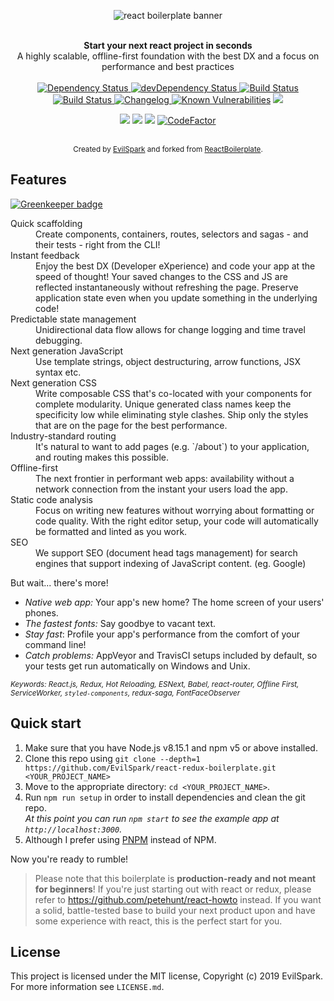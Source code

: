<p align=center>
<img src="https://raw.githubusercontent.com/EvilSpark/react-redux-boilerplate/master/app/components/common/assets/images/Main.png" alt="react boilerplate banner" align="center" />
</p>
<br />

<div align="center"><strong>Start your next react project in seconds</strong></div>
<div align="center">A highly scalable, offline-first foundation with the best DX and a focus on performance and best practices</div>

<br />

<div align="center">
  <!-- Dependency Status -->
  <a href="https://david-dm.org/EvilSpark/Infinity-react-boilerplate">
    <img src="https://david-dm.org/EvilSpark/Infinity-react-boilerplate.svg" alt="Dependency Status" />
  </a>
  <!-- devDependency Status -->
  <a href="https://david-dm.org/EvilSpark/Infinity-react-boilerplate#info=devDependencies">
    <img src="https://david-dm.org/EvilSpark/Infinity-react-boilerplate/dev-status.svg" alt="devDependency Status" />
  </a>
  <!-- Build Status -->
  <a href="https://travis-ci.com/EvilSpark/Infinity-react-boilerplate">
    <img src="https://travis-ci.com/EvilSpark/Infinity-react-boilerplate.svg" alt="Build Status" />
  </a>
  <a href="https://ci.appveyor.com/project/EvilSpark/Infinity-react-boilerplate/">
    <img src="https://ci.appveyor.com/api/projects/status/27e8kknj4cm6a4ui?svg=true" alt="Build Status" />
  </a>
  <a href="https://github.com/frinyvonnick/gitmoji-changelog">
    <img src="https://img.shields.io/badge/Changelog-gitmoji-brightgreen.svg" alt="Changelog" />
  </a>
<!-- Security Status -->
<a href="https://snyk.io/test/github/EvilSpark/Infinity-react-boilerplate?targetFile=package.json"><img src="https://snyk.io/test/github/EvilSpark/Infinity-react-boilerplate/badge.svg?targetFile=package.json" alt="Known Vulnerabilities" data-canonical-src="https://snyk.io/test/github/EvilSpark/Infinity-react-boilerplate?targetFile=package.json" style="max-width:100%;"></a>
<a href="https://depshield.sonatype.org/badges/EvilSpark/Infinity-react-boilerplate/depshield.svg"><img src="https://depshield.github.io" /></a>

<!-- maintenance Status -->

<a href="https://codeclimate.com/github/EvilSpark/Infinity-react-boilerplate/maintainability"><img src="https://api.codeclimate.com/v1/badges/6787b5dca452dbc2a427/maintainability" /></a>
</a>
<a href="https://bettercodehub.com/results/EvilSpark/Infinity-react-boilerplate"><img src='https://bettercodehub.com/edge/badge/EvilSpark/Infinity-react-boilerplate?branch=master'></a>
</a>
<a href="https://www.codacy.com/manual/kamrantahir25/Infinity-react-boilerplate?utm_source=github.com&amp;utm_medium=referral&amp;utm_content=EvilSpark/Infinity-react-boilerplate&amp;utm_campaign=Badge_Grade"><img src="https://api.codacy.com/project/badge/Grade/52515b479e684f14825366684a13a910"/></a>
<a href="https://www.codefactor.io/repository/github/evilspark/Infinity-react-boilerplate"><img src="https://www.codefactor.io/repository/github/evilspark/Infinity-react-boilerplate/badge" alt="CodeFactor" /></a>

</div>

<br />

<div align="center">
  <sub>Created by <a href="https://github.com/EvilSpark">EvilSpark</a> and forked from <a href="https://www.reactboilerplate.com/">ReactBoilerplate</a>.</sub>
</div>

## Features

[![Greenkeeper badge](https://badges.greenkeeper.io/EvilSpark/Infinity-react-boilerplate.svg)](https://greenkeeper.io/)

<dl>
  <dt>Quick scaffolding</dt>
  <dd>Create components, containers, routes, selectors and sagas - and their tests - right from the CLI!</dd>

  <dt>Instant feedback</dt>
  <dd>Enjoy the best DX (Developer eXperience) and code your app at the speed of thought! Your saved changes to the CSS and JS are reflected instantaneously without refreshing the page. Preserve application state even when you update something in the underlying code!</dd>

  <dt>Predictable state management</dt>
  <dd>Unidirectional data flow allows for change logging and time travel debugging.</dd>

  <dt>Next generation JavaScript</dt>
  <dd>Use template strings, object destructuring, arrow functions, JSX syntax etc.</dd>

  <dt>Next generation CSS</dt>
  <dd>Write composable CSS that's co-located with your components for complete modularity. Unique generated class names keep the specificity low while eliminating style clashes. Ship only the styles that are on the page for the best performance.</dd>

  <dt>Industry-standard routing</dt>
  <dd>It's natural to want to add pages (e.g. `/about`) to your application, and routing makes this possible.</dd>

  <dt>Offline-first</dt>
  <dd>The next frontier in performant web apps: availability without a network connection from the instant your users load the app.</dd>

  <dt>Static code analysis</dt>
  <dd>Focus on writing new features without worrying about formatting or code quality. With the right editor setup, your code will automatically be formatted and linted as you work.</dd>

  <dt>SEO</dt>
  <dd>We support SEO (document head tags management) for search engines that support indexing of JavaScript content. (eg. Google)</dd>
</dl>

But wait... there's more!

- _Native web app:_ Your app's new home? The home screen of your users' phones.
- _The fastest fonts:_ Say goodbye to vacant text.
- _Stay fast_: Profile your app's performance from the comfort of your command
  line!
- _Catch problems:_ AppVeyor and TravisCI setups included by default, so your
  tests get run automatically on Windows and Unix.

<sub><i>Keywords: React.js, Redux, Hot Reloading, ESNext, Babel, react-router,
Offline First, ServiceWorker, `styled-components`, redux-saga,
FontFaceObserver</i></sub>

## Quick start

1.  Make sure that you have Node.js v8.15.1 and npm v5 or above installed.
2.  Clone this repo using
    `git clone --depth=1 https://github.com/EvilSpark/react-redux-boilerplate.git <YOUR_PROJECT_NAME>`
3.  Move to the appropriate directory: `cd <YOUR_PROJECT_NAME>`.<br />
4.  Run `npm run setup` in order to install dependencies and clean the git
    repo.<br /> _At this point you can run `npm start` to see the example app at
    `http://localhost:3000`._
5.  Although I prefer using <a href="https://pnpm.js.org/">PNPM</a> instead of
    NPM.

Now you're ready to rumble!

> Please note that this boilerplate is **production-ready and not meant for
> beginners**! If you're just starting out with react or redux, please refer to
> https://github.com/petehunt/react-howto instead. If you want a solid,
> battle-tested base to build your next product upon and have some experience
> with react, this is the perfect start for you.

## License

This project is licensed under the MIT license, Copyright (c) 2019 EvilSpark.
For more information see `LICENSE.md`.
